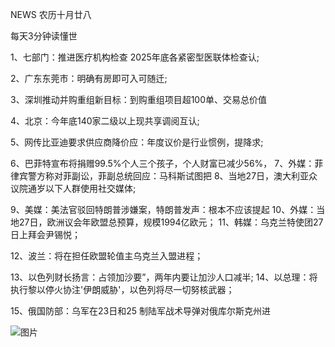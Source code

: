 NEWS 农历十月廿八

每天3分钟读懂世

1、七部门：推进医疗机构检查 2025年底各紧密型医联体检查认;

2、广东东莞市：明确有房即可入可随迁;

3、深圳推动并购重组新目标：到购重组项目超100单、交易总价值

4、北京：今年底140家二级以上现共享调阅互认;

5、网传比亚迪要求供应商降价应：年度议价是行业惯例，提降求;

6、巴菲特宣布将捐赠99.5%个人三个孩子，个人财富已减少56%， 7、外媒：菲律宾警方称对菲副讼，菲副总统回应：马科斯试图把 8、当地27日，澳大利亚众议院通岁以下人群使用社交媒体;

9、美媒：美法官驳回特朗普涉嫌案，特朗普发声：根本不应该提起 10、外媒：当地27日，欧洲议会年欧盟总预算，规模1994亿欧元； 11、韩媒：乌克兰特使团27日上拜会尹锡悦；

12、波兰：将在担任欧盟轮值主乌克兰入盟进程；

13、以色列财长扬言：占领加沙要”，两年内要让加沙人口减半; 14、以总理：将执行黎以停火协注'伊朗威胁'，以色列将尽一切努核武器；

15、俄国防部：乌军在23日和25 制陆军战术导弹对俄库尔斯克州进

![图片](https://api.03c3.cn/api/zb)
